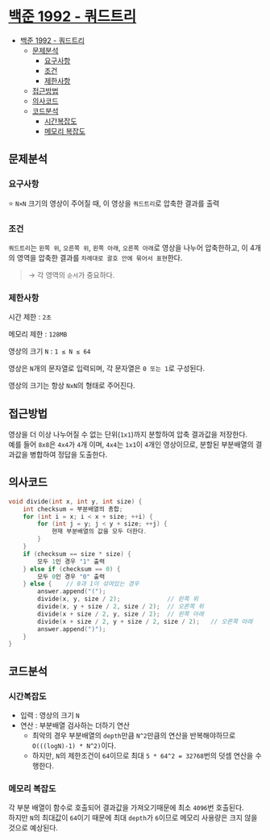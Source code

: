 # [백준 1992 - 쿼드트리](https://www.acmicpc.net/problem/1992)

- [백준 1992 - 쿼드트리](#백준-1992---쿼드트리)
  - [문제분석](#문제분석)
    - [요구사항](#요구사항)
    - [조건](#조건)
    - [제한사항](#제한사항)
  - [접근방법](#접근방법)
  - [의사코드](#의사코드)
  - [코드분석](#코드분석)
    - [시간복잡도](#시간복잡도)
    - [메모리 복잡도](#메모리-복잡도)

## 문제분석

### 요구사항

⭐️ `N×N` 크기의 영상이 주어질 때, 이 영상을 `쿼드트리`로 압축한 결과를 출력

### 조건

`쿼드트리`는 `왼쪽 위`, `오른쪽 위`, `왼쪽 아래`, `오른쪽 아래`로 영상을 나누어 압축한하고, 이 4개의 영역을 압축한 결과를 `차례대로 괄호 안에 묶어서 표현`한다.

> → 각 영역의 `순서`가 중요하다.

### 제한사항

시간 제한 : `2초`

메모리 제한 : `128MB`

영상의 크기 `N` : `1 ≤ N ≤ 64`

영상은 `N`개의 문자열로 입력되며, 각 문자열은 `0 또는 1`로 구성된다.

영상의 크기는 항상 `NxN`의 형태로 주어진다.

## 접근방법

영상을 더 이상 나누어질 수 없는 단위(`1x1`)까지 분할하여 압축 결과값을 저장한다.  
예를 들어 `8x8`은 `4x4`가 `4`개 이며, `4x4`는 `1x1`이 `4`개인 영상이므로, 분할된 부분배열의 결과값을 병합하여 정답을 도출한다.

## 의사코드

```c++
void divide(int x, int y, int size) {
    int checksum = 부분배열의 총합;
    for (int i = x; i < x + size; ++i) {
        for (int j = y; j < y + size; ++j) {
            현재 부분배열의 값을 모두 더한다.
        }
    }
    if (checksum == size * size) {
        모두 1인 경우 "1" 출력
    } else if (checksum == 0) {
        모두 0인 경우 "0" 출력
    } else {    // 0과 1이 섞여있는 경우
        answer.append("(");
        divide(x, y, size / 2);             // 왼쪽 위
        divide(x, y + size / 2, size / 2);  // 오른쪽 위
        divide(x + size / 2, y, size / 2);  // 왼쪽 아래
        divide(x + size / 2, y + size / 2, size / 2);   // 오른쪽 아래
        answer.append(")");
    }
}
```

## 코드분석

### 시간복잡도

* 입력 : 영상의 크기 `N`
* 연산 : 부분배열 검사하는 더하기 연산
  * 최악의 경우 부분배열의 `depth`만큼 `N^2`만큼의 연산을 반복해야하므로 `O(((logN)-1) * N^2)`이다.
  * 하지만, `N`의 제한조건이 `64`이므로 최대 `5 * 64^2 = 32768`번의 덧셈 연산을 수행한다.

### 메모리 복잡도

각 부분 배열이 함수로 호출되어 결과값을 가져오기때문에 최소 `4096`번 호출된다.  
하지만 `N`의 최대값이 `64`이기 때문에 최대 `depth`가 `6`이므로 메모리 사용량은 크지 않을 것으로 예상된다.


